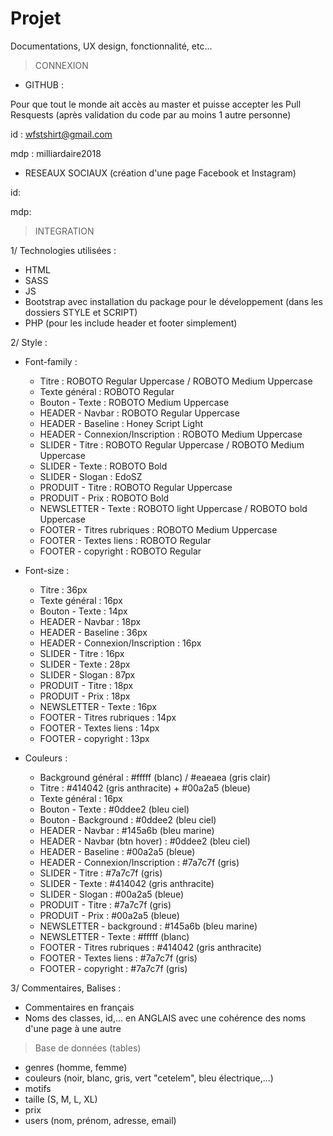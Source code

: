 # Projet
Documentations, UX design, fonctionnalité, etc...

> CONNEXION

- GITHUB :  

Pour que tout le monde ait accès au master et puisse accepter les Pull Resquests (après validation du code par au moins 1 autre personne)

id :  wfstshirt@gmail.com

mdp : milliardaire2018


- RESEAUX SOCIAUX (création d'une page Facebook et Instagram)

id: 

mdp:





> INTEGRATION


1/ Technologies utilisées :
 
- HTML
- SASS
- JS
- Bootstrap avec installation du package pour le développement (dans les dossiers STYLE et SCRIPT)
- PHP (pour les include header et footer simplement)


2/ Style :

- Font-family : 

    - Titre : ROBOTO Regular Uppercase / ROBOTO Medium Uppercase
    - Texte général : ROBOTO Regular 
    - Bouton - Texte : ROBOTO Medium  Uppercase
    - HEADER - Navbar : ROBOTO Regular Uppercase
    - HEADER - Baseline : Honey Script Light
    - HEADER - Connexion/Inscription : ROBOTO Medium Uppercase
    - SLIDER - Titre : ROBOTO Regular Uppercase / ROBOTO Medium Uppercase
    - SLIDER - Texte :  ROBOTO  Bold
    - SLIDER - Slogan :  EdoSZ
    - PRODUIT - Titre : ROBOTO  Regular  Uppercase
    - PRODUIT - Prix : ROBOTO  Bold 
    - NEWSLETTER - Texte : ROBOTO light Uppercase / ROBOTO bold Uppercase
    - FOOTER - Titres rubriques : ROBOTO Medium Uppercase
    - FOOTER - Textes liens : ROBOTO Regular
    - FOOTER - copyright : ROBOTO Regular  

- Font-size :

    - Titre : 36px
    - Texte général : 16px
    - Bouton - Texte : 14px
    - HEADER - Navbar : 18px
    - HEADER - Baseline : 36px
    - HEADER - Connexion/Inscription : 16px
    - SLIDER - Titre : 16px
    - SLIDER - Texte :  28px
    - SLIDER - Slogan :  87px
    - PRODUIT - Titre : 18px
    - PRODUIT - Prix : 18px
    - NEWSLETTER - Texte : 16px
    - FOOTER - Titres rubriques : 14px
    - FOOTER - Textes liens : 14px
    - FOOTER - copyright : 13px
    
- Couleurs :

    - Background général : #fffff (blanc) / #eaeaea (gris clair)
    - Titre : #414042 (gris anthracite) + #00a2a5 (bleue)
    - Texte général : 16px
    - Bouton - Texte : #0ddee2 (bleu ciel)
    - Bouton - Background : #0ddee2 (bleu ciel)
    - HEADER - Navbar : #145a6b (bleu marine)
    - HEADER - Navbar (btn hover) : #0ddee2 (bleu ciel)
    - HEADER - Baseline : #00a2a5 (bleue)
    - HEADER - Connexion/Inscription : #7a7c7f (gris)
    - SLIDER - Titre : #7a7c7f (gris)
    - SLIDER - Texte :  #414042 (gris anthracite)
    - SLIDER - Slogan :  #00a2a5 (bleue)
    - PRODUIT - Titre : #7a7c7f (gris)
    - PRODUIT - Prix : #00a2a5 (bleue)
    - NEWSLETTER - background : #145a6b (bleu marine)
    - NEWSLETTER - Texte : #fffff (blanc)
    - FOOTER - Titres rubriques : #414042 (gris anthracite)
    - FOOTER - Textes liens : #7a7c7f (gris)
    - FOOTER - copyright : #7a7c7f (gris) 

3/ Commentaires, Balises : 

- Commentaires en français
- Noms des classes, id,... en ANGLAIS avec une cohérence des noms d'une page à une autre




> Base de données (tables)

- genres (homme, femme) 
- couleurs (noir, blanc, gris, vert "cetelem", bleu électrique,...)
- motifs
- taille (S, M, L, XL)
- prix
- users (nom, prénom, adresse, email)


